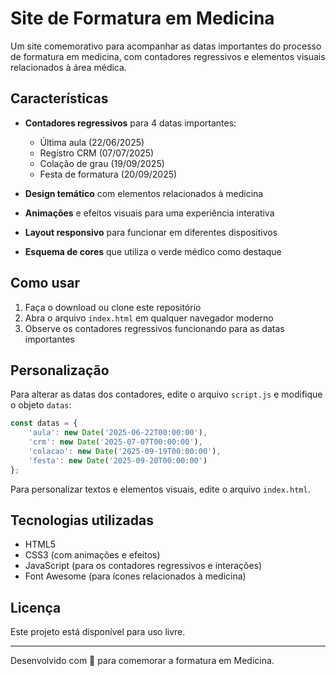 # Site de Formatura em Medicina

Um site comemorativo para acompanhar as datas importantes do processo de formatura em medicina, com contadores regressivos e elementos visuais relacionados à área médica.

## Características

- **Contadores regressivos** para 4 datas importantes:
  - Última aula (22/06/2025)
  - Registro CRM (07/07/2025)
  - Colação de grau (19/09/2025)
  - Festa de formatura (20/09/2025)

- **Design temático** com elementos relacionados à medicina
- **Animações** e efeitos visuais para uma experiência interativa
- **Layout responsivo** para funcionar em diferentes dispositivos
- **Esquema de cores** que utiliza o verde médico como destaque

## Como usar

1. Faça o download ou clone este repositório
2. Abra o arquivo `index.html` em qualquer navegador moderno
3. Observe os contadores regressivos funcionando para as datas importantes

## Personalização

Para alterar as datas dos contadores, edite o arquivo `script.js` e modifique o objeto `datas`:

```javascript
const datas = {
    'aula': new Date('2025-06-22T00:00:00'),
    'crm': new Date('2025-07-07T00:00:00'),
    'colacao': new Date('2025-09-19T00:00:00'),
    'festa': new Date('2025-09-20T00:00:00')
};
```

Para personalizar textos e elementos visuais, edite o arquivo `index.html`.

## Tecnologias utilizadas

- HTML5
- CSS3 (com animações e efeitos)
- JavaScript (para os contadores regressivos e interações)
- Font Awesome (para ícones relacionados à medicina)

## Licença

Este projeto está disponível para uso livre.

---

Desenvolvido com 💚 para comemorar a formatura em Medicina. 